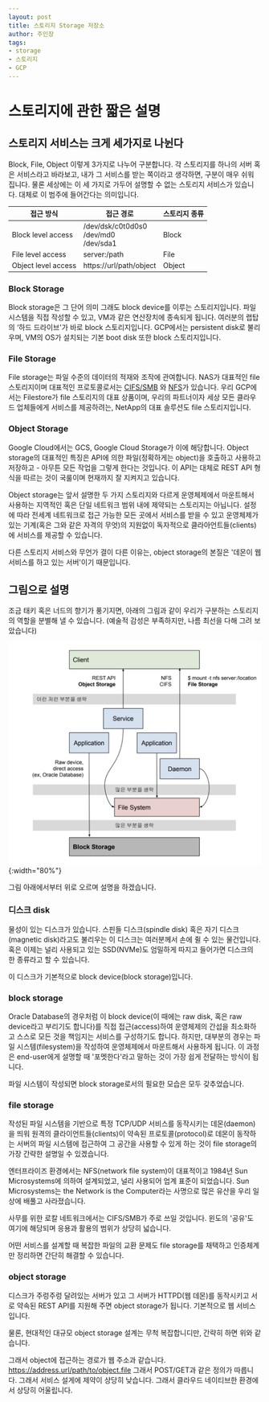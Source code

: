 ```yaml
---
layout: post
title: 스토리지 Storage 저장소
author: 주인장
tags:
- storage
- 스토리지
- GCP
---
```


# 스토리지에 관한 짧은 설명

## 스토리지 서비스는 크게 세가지로 나뉜다

Block, File, Object 이렇게 3가지로 나누어 구분합니다.
각 스토리지를 하나의 서버 혹은 서비스라고 바라보고, 내가 그 서비스를 받는 쪽이라고 생각하면, 구분이 매우 쉬워 집니다.
물론 세상에는 이 세 가지로 가두어 설명할 수 없는 스토리지 서비스가 있습니다. 대체로 이 범주에 들어간다는 의미입니다.

| 접근 방식 | 접근 경로 | 스토리지 종류 |
| -- | -- | -- |
| Block level access | /dev/dsk/c0t0d0s0 <br /> /dev/md0 <br /> /dev/sda1 | Block |
| File level access  |server:/path | File |
| Object level access | https://url/path/object | Object |

### Block Storage

Block storage은 그 단어 의미 그래도 block device를 이루는 스토리지입니다.
파일시스템을 직접 작성할 수 있고, VM과 같은 연산장치에 종속되게 됩니다.
여러분의 랩탑의 ‘하드 드라이브'가 바로 block 스토리지입니다. 
GCP에서는 persistent disk로 불리우며,
VM의 OS가 설치되는 기본 boot disk 또한 block 스토리지입니다. 

### File Storage

File storage는 파일 수준의 데이터의 적재와 조작에 관여합니다.
NAS가 대표적인 file 스토리지이며 대표적인 프로토콜로서는 
[CIFS/SMB](https://learn.microsoft.com/en-us/windows/win32/fileio/microsoft-smb-protocol-and-cifs-protocol-overview) 와 
[NFS](https://en.wikipedia.org/wiki/Network_File_System)가 있습니다. 
우리 GCP에서는 Filestore가 file 스토리지의 대표 상품이며, 
우리의 파트너이자 세상 모든 클라우드 업체들에게 서비스를 제공하려는, 
NetApp의 대표 솔루션도 file 스토리지입니다.

### Object Storage

Google Cloud에서는 GCS, Google Cloud Storage가 이에 해당합니다.
Object storage의 대표적인 특징은 API에 의한 파일(정확하게는 object)을 호출하고 사용하고 저장하고 - 
아무튼 모든 작업을 그렇게 한다는 것입니다. 
이 API는 대체로 REST API 형식을 따르는 것이 국룰이며 현재까지 잘 지켜지고 있습니다. 

Object storage는 앞서 설명한 두 가지 스토리지와 다르게 운영체제에서 마운트해서 사용하는
지역적인 혹은 단일 네트워크 범위 내에 제약되는 스토리지는 아닙니다.
설정에 따라 전세계 네트워크로 접근 가능한 모든 곳에서 서비스를 받을 수 있고
운영체제가 있는 기계(혹은 그와 같은 자격의 무엇)의 지원없이 독자적으로 
클라아언트들(clients)에 서비스를 제공할 수 있습니다.

다른 스토리지 서비스와 무언가 결이 다른 이유는,
object storage의 본질은 '데몬이 웹 서비스를 하고 있는 서버'이기 때문입니다.

## 그림으로 설명

조금 태키 혹은 너드의 향기가 풍기지면, 
아래의 그림과 같이 우리가 구분하는 스토리지의 역할을 분별해 낼 수 있습니다. 
(예술적 감성은 부족하지만, 나름 최선을 다해 그려 보았습니다)

![storage services in a system](/media/2023/storage-layers2.png){:width="80%"}

그림 아래에서부터 위로 오르며 설명을 하겠습니다.

### 디스크 disk

물성이 있는 디스크가 있습니다. 스핀들 디스크(spindle disk) 혹은 자기 디스크(magnetic disk)라고도
불리우는 이 디스크는 여러분께서 손에 쥘 수 있는 물건입니다. 혹은 이제는 널리 사용되고 있는 SSD(NVMe)도
엄밀하게 따지고 들어가면 디스크의 한 종류라고 할 수 있습니다.

이 디스크가 기본적으로 block device(block storage)입니다.

### block storage

Oracle Database의 경우처럼 이 block device(이 때에는 raw disk, 혹은 raw device라고 부리기도 합니다)를
직접 접근(access)하여 운영체제의 간섭을 최소화하고 스스로 모든 것을 책임지는 서비스를 구성하기도 합니다.
하지만, 대부분의 경우는 파일 시스템(filesystem)을 작성하여 운영체제에서 마운트해서 사용하게 됩니다.
이 과정은 end-user에게 설명할 때 '포멧한다'라고 말하는 것이 가장 쉽게 전달하는 방식이 됩니다. 

파일 시스템이 작성되면 block storage로서의 필요한 모습은 모두 갖추었습니다.

### file storage

작성된 파일 시스템을 기반으로 특정 TCP/UDP 서비스를 동작시키는 데몬(daemon)을 띄워
원격의 클라이언트들(clients)이 약속된 프로토콜(protocol)로 데몬이 동작하는 
서버의 파일 시스템에 접근하여 그 공간을 사용할 수 있게 하는 것이 
file storage의 가장 간략한 설명일 수 있겠습니다.

엔터프라이즈 환경에서는 
NFS(network file system)이 대표적이고 1984년 Sun Microsystems에 의하여
설계되었고, 널리 사용되어 업계 표준이 되었습니다. Sun Microsystems는 
the Network is the Computer라는 사명으로 많은 유산을 우리 일상에 배풀고 사라졌습니다.

사무를 위한 로칼 네트워크에서는 CIFS/SMB가 주로 쓰일 것입니다.
윈도의 '공유'도 여기에 해당되며 응용과 활용의 범위가 상당히 넓습니다. 

어떤 서비스를 설계할 때 복잡한 파일의 교환 문제도 
file storage를 채택하고 인증체계만 정리하면 간단히 해결할 수 있습니다.

### object storage

디스크가 주렁주렁 달려있는 서버가 있고
그 서버가 HTTPD(웹 데몬)를 동작시키고 서로 약속된 REST API를 지원해 주면
object storage가 됩니다. 기본적으로 웹 서비스입니다.

물론, 현대적인 대규모 object storage 설계는 무척 복잡합니디만, 간략히 하면 위와 같습니다.

그래서 object에 접근하는 경로가 웹 주소과 같습니다. https://address.url/path/to/object.file
그래서 POST/GET과 같은 정의가 따릅니다. 그래서 서비스 설게에 제약이 상당히 낮습니다.
그래서 클라우드 네이티브한 환경에서 상당히 어울립니다.
